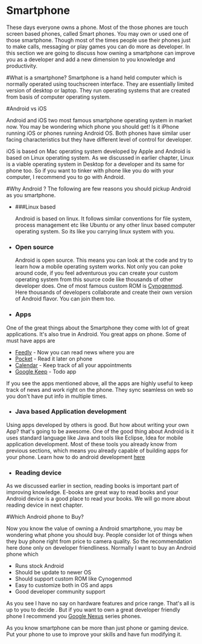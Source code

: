 # Smartphone
These days everyone owns a phone. Most of the those phones are touch screen based phones, called Smart phones. You may own or used one of those smartphone. Though most of the times people use their phones just to make calls, messaging or play games you can do more as developer. In this section we are going to discuss how owning a smartphone can improve you as a developer and add a new dimension to you knowledge and productivity.


#What is a smartphone?
Smartphone is a hand held computer which is  normally operated using touchscreen interface. They are essentially limited version of desktop or laptop. They run operating systems that are created from basis of computer operating system.

#Android vs iOS

Android and iOS two most famous smartphone operating system in market now. You may be wondering which phone you should get! Is it iPhone running iOS or phones running Android OS. Both phones have similar user facing characteristics but they have different level of control for developer.

iOS is based on  Mac operating system developed by Apple and Android is based on Linux operating system. As we discussed in earlier chapter, Linux is a viable operating system in Desktop for a developer and its same for phone too. So if you want to tinker with phone like you do with your computer, I recommend you to go with Android.

#Why Android ?
The following are few reasons you should pickup Android as you smartphone.

* ###Linux based

    Android is based on linux. It follows similar conventions for file system, process management etc like Ubuntu or any other linux based computer operating system. So its like you carrying linux system with you.

* ### Open source

  Android is open source. This means you can look at the code and try to learn how a mobile operating system works. Not only you can poke around code, if you feel adventurous you can create your custom operating system from this source code like thousands of other developer does. One of most famous custom ROM is [Cynogenmod](http://www.cyanogenmod.org/). Here thousands of developers collaborate and create their own version of Android flavor. You can join them too.

* ### Apps

One of the great things about the Smartphone they come with lot of great applications. It's also true in Android. You great apps on phone. Some of must have apps are

* [Feedly](https://play.google.com/store/apps/details?id=com.devhd.feedly) - Now you can read news where you are
* [Pocket](https://play.google.com/store/apps/details?id=com.ideashower.readitlater.pro) - Read it later on phone
* [Calendar](https://play.google.com/store/apps/details?id=com.google.android.calendar) - Keep track of all your appointments
* [Google Keep](https://play.google.com/store/apps/details?id=com.google.android.keep) - Todo app


If you see the apps mentioned above, all the apps are highly useful to keep track of news and work right on the phone. They sync seamless on web so you don't have put info in multiple times.

* ### Java based Application development

Using apps developed by others is good. But how about writing your own App? that's going to be awesome. One of the good thing about Android is it uses standard language like Java and tools like Eclipse, Idea for mobile application development. Most of these tools you already know from previous sections, which means you already capable of building apps for your phone. Learn how to do android development [here](http://developer.android.com/)

* ### Reading device

As we discussed earlier in section, reading books is important part of improving knowledge. E-books are great way to read books and your Android device is a good place to read your books. We will go more about reading device in next chapter.

#Which Android phone to Buy?

Now you know the value of owning a Android smartphone, you may be wondering what phone you should buy. People consider lot of things when they buy phone right from price to camera quality. So the recommendation here done only on developer friendliness. Normally I want to buy an Android phone which

* Runs stock Android
* Should be update to newer OS
* Should support custom ROM like Cynogenmod
* Easy to customize both in OS and apps
* Good developer community support

As you see I have no say on hardware features and price range. That's all is up to you to decide . But if you want to own a great developer friendly phone I recommend you [Google Nexus](http://www.google.com/nexus/) series phones.


As you know smartphone can be more than just phone or gaming device. Put your phone to use to improve your skills and have fun modifying it.







